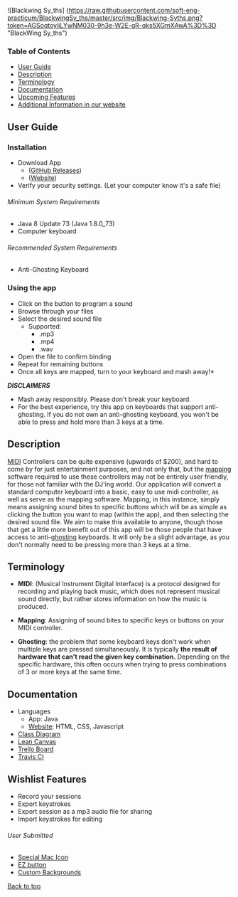![Blackwing Sy_ths] (https://raw.githubusercontent.com/soft-eng-practicum/BlackwingSy_ths/master/src/img/Blackwing-Syths.png?token=AGSoqtoyiiLYwNM030-9h3e-W2E-gR-qks5XGmXAwA%3D%3D "BlackWing Sy_ths")

### Table of Contents

* [User Guide](https://github.com/soft-eng-practicum/BlackwingSy_ths#instructions)
* [Description](https://github.com/soft-eng-practicum/BlackwingSy_ths#description)
* [Terminology](https://github.com/soft-eng-practicum/BlackwingSy_ths#terminology)
* [Documentation](https://github.com/soft-eng-practicum/BlackwingSy_ths#Documentation)
* [Upcoming Features](https://github.com/soft-eng-practicum/BlackwingSy_ths#Upcoming-Features)
* [Additional Information in our website](http://syths.io)


## User Guide
### Installation
* Download App
  * ([GitHub Releases](https://github.com/soft-eng-practicum/BBlackwingSy_ths/releases))
  * ([Website](http://www.syths.io/download.html))
* Verify your security settings. (Let your computer know it's a safe file)

###### Minimum System Requirements
* Java 8 Update 73 (Java 1.8.0_73)
* Computer keyboard

###### Recommended System Requirements
* Anti-Ghosting Keyboard

### Using the app
* Click on the button to program a sound
* Browse through your files
* Select the desired sound file
  * Supported:
    * .mp3
    * .mp4
    * .wav
* Open the file to confirm binding
* Repeat for remaining buttons
* Once all keys are mapped, turn to your keyboard and mash away!*


**_DISCLAIMERS_**
* Mash away responsibly. Please don't break your keyboard.
* For the best experience, try this app on keyboards that support anti-ghosting. If you do not own an anti-ghosting keyboard, you won't be able to press and hold more than 3 keys at a time.


## Description
[MIDI](https://github.com/soft-eng-practicum/gpg-messaging/#terminology) Controllers can be quite expensive (upwards of $200), and hard to come by for just entertainment purposes, and not only that, but the [mapping](https://github.com/soft-eng-practicum/gpg-messaging/#terminology) software required to use these controllers may not be entirely user friendly, for those not familiar with the DJ'ing world.
Our application will convert a standard computer keyboard into a basic, easy to use midi controller, as well as serve as the mapping software. Mapping, in this instance, simply means assigning sound bites to specific buttons which will be as simple as clicking the button you want to map (within the app), and then selecting the desired sound file. We aim to make this available to anyone, though those that get a little more benefit out of this app will be those people that have access to anti-[ghosting](https://github.com/soft-eng-practicum/gpg-messaging/#terminology) keyboards. It will only be a slight advantage, as you don't normally need to be pressing more than 3 keys at a time.


## Terminology
* **MIDI**: (Musical Instrument Digital Interface) is a protocol designed for recording and playing back music, which does not represent musical sound directly, but rather stores information on how the music is produced.

* **Mapping**: Assigning of sound bites to specific keys or buttons on your MIDI controller.

* **Ghosting**: the problem that some keyboard keys don't work when multiple keys are pressed simultaneously. It is typically **the result of hardware that can't read the given key combination.** Depending on the specific hardware, this often occurs when trying to press combinations of 3 or more keys at the same time.


## Documentation
* Languages
  * App: Java
  * [Website](http://syths.io): HTML, CSS, Javascript
* [Class Diagram](https://github.com/soft-eng-practicum/BlackwingSy_ths/blob/master/planning/Diagram.pdf)  
* [Lean Canvas](https://canvanizer.com/canvas/wtgZ7ZtsMCA)
* [Trello Board](https://trello.com/b/hFwyZbmG/blackwing-sy-ths)
* [Travis CI](https://travis-ci.com/soft-eng-practicum/BlackwingSy_ths)


## Wishlist Features
* Record your sessions
* Export keystrokes
* Export session as a mp3 audio file for sharing
* Import keystrokes for editing

###### User Submitted
* [Special Mac Icon](https://github.com/soft-eng-practicum/BlackwingSy_ths/issues/5)
* [EZ button](https://github.com/soft-eng-practicum/BlackwingSy_ths/issues/6)
* [Custom Backgrounds](https://github.com/soft-eng-practicum/BlackwingSy_ths/issues/18)

[Back to top](https://github.com/soft-eng-practicum/gpg-messaging#description)
